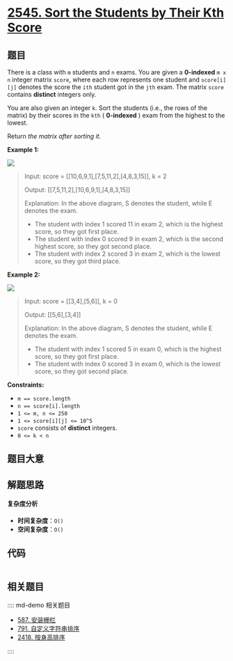 # [2545. Sort the Students by Their Kth Score](https://leetcode.com/problems/sort-the-students-by-their-kth-score/)

## 题目

There is a class with `m` students and `n` exams. You are given a
**0-indexed** `m x n` integer matrix `score`, where each row represents one
student and `score[i][j]` denotes the score the `ith` student got in the `jth`
exam. The matrix `score` contains **distinct** integers only.

You are also given an integer `k`. Sort the students (i.e., the rows of the
matrix) by their scores in the `kth` ( **0-indexed** ) exam from the highest
to the lowest.

Return _the matrix after sorting it._

**Example 1:**

![](https://assets.leetcode.com/uploads/2022/11/30/example1.png)

> Input: score = [[10,6,9,1],[7,5,11,2],[4,8,3,15]], k = 2
>
> Output: [[7,5,11,2],[10,6,9,1],[4,8,3,15]]
>
> Explanation: In the above diagram, S denotes the student, while E denotes the exam.
>
> - The student with index 1 scored 11 in exam 2, which is the highest score, so they got first place.
> - The student with index 0 scored 9 in exam 2, which is the second highest score, so they got second place.
> - The student with index 2 scored 3 in exam 2, which is the lowest score, so they got third place.

**Example 2:**

![](https://assets.leetcode.com/uploads/2022/11/30/example2.png)

> Input: score = [[3,4],[5,6]], k = 0
>
> Output: [[5,6],[3,4]]
>
> Explanation: In the above diagram, S denotes the student, while E denotes the exam.
>
> - The student with index 1 scored 5 in exam 0, which is the highest score, so they got first place.
> - The student with index 0 scored 3 in exam 0, which is the lowest score, so they got second place.

**Constraints:**

- `m == score.length`
- `n == score[i].length`
- `1 <= m, n <= 250`
- `1 <= score[i][j] <= 10^5`
- `score` consists of **distinct** integers.
- `0 <= k < n`

## 题目大意

## 解题思路

#### 复杂度分析

- **时间复杂度**：`O()`
- **空间复杂度**：`O()`

## 代码

```javascript

```

## 相关题目

:::: md-demo 相关题目

- [587. 安装栅栏](https://leetcode.com/problems/erect-the-fence)
- [791. 自定义字符串排序](https://leetcode.com/problems/custom-sort-string)
- [2418. 按身高排序](https://leetcode.com/problems/sort-the-people)

::::
